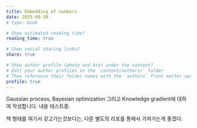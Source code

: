 ```yaml
---
title: Embedding of numbers
date: 2025-09-30
# type: book

# Show estimated reading time?
reading_time: true

# Show social sharing links?
share: true

# Show author profile (photo and bio) under the content?
# Edit your author profiles in the `content/authors/` folder
# Then reference their folder names with the `authors` front matter option above
profile: true
---
```


Gaussian process, Bayesian optimization 그리고 Knowledge gradient에 대하여 작성합니다. 내용 테스트중.

책 형태를 여기서 갖고가는것보다는, 다른 별도의 리포를 통해서 가져가는게 좋겠다.


<!-- 글쓰기 관련 참조: https://bootstrap.hugoblox.com/content/writing-markdown-latex/ 

마크다운인데, 뭔가 더 들어가있다.


## Heading 2
### Heading 3
#### Heading 4

Italics with _underscores_.

Bold with **asterisks**.

Combined emphasis with **asterisks and _underscores_**.

Strikethrough with ~~two tildes~~. -->
